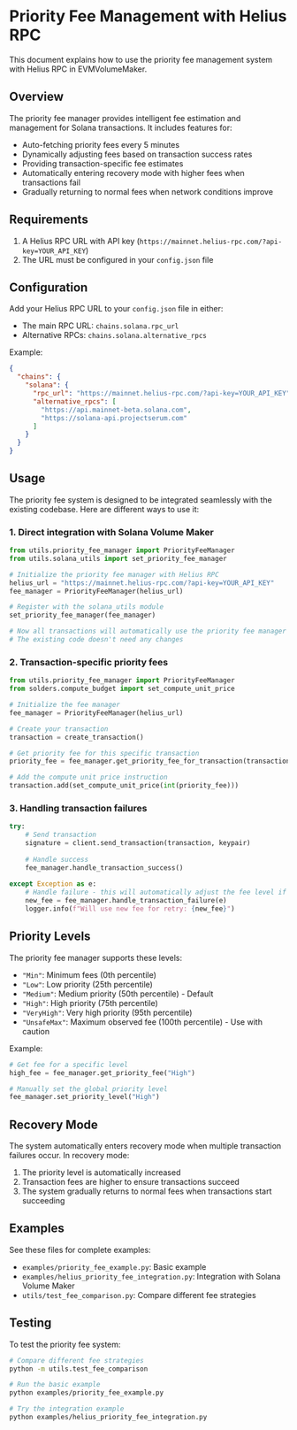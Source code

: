 # Priority Fee Management with Helius RPC

This document explains how to use the priority fee management system with Helius RPC in EVMVolumeMaker.

## Overview

The priority fee manager provides intelligent fee estimation and management for Solana transactions. It includes features for:

- Auto-fetching priority fees every 5 minutes
- Dynamically adjusting fees based on transaction success rates
- Providing transaction-specific fee estimates
- Automatically entering recovery mode with higher fees when transactions fail
- Gradually returning to normal fees when network conditions improve

## Requirements

1. A Helius RPC URL with API key (`https://mainnet.helius-rpc.com/?api-key=YOUR_API_KEY`)
2. The URL must be configured in your `config.json` file

## Configuration

Add your Helius RPC URL to your `config.json` file in either:
- The main RPC URL: `chains.solana.rpc_url`
- Alternative RPCs: `chains.solana.alternative_rpcs`

Example:
```json
{
  "chains": {
    "solana": {
      "rpc_url": "https://mainnet.helius-rpc.com/?api-key=YOUR_API_KEY",
      "alternative_rpcs": [
        "https://api.mainnet-beta.solana.com",
        "https://solana-api.projectserum.com"
      ]
    }
  }
}
```

## Usage

The priority fee system is designed to be integrated seamlessly with the existing codebase. Here are different ways to use it:

### 1. Direct integration with Solana Volume Maker

```python
from utils.priority_fee_manager import PriorityFeeManager
from utils.solana_utils import set_priority_fee_manager

# Initialize the priority fee manager with Helius RPC
helius_url = "https://mainnet.helius-rpc.com/?api-key=YOUR_API_KEY"
fee_manager = PriorityFeeManager(helius_url)

# Register with the solana_utils module
set_priority_fee_manager(fee_manager)

# Now all transactions will automatically use the priority fee manager
# The existing code doesn't need any changes
```

### 2. Transaction-specific priority fees

```python
from utils.priority_fee_manager import PriorityFeeManager
from solders.compute_budget import set_compute_unit_price

# Initialize the fee manager
fee_manager = PriorityFeeManager(helius_url)

# Create your transaction
transaction = create_transaction()

# Get priority fee for this specific transaction
priority_fee = fee_manager.get_priority_fee_for_transaction(transaction, "Medium")

# Add the compute unit price instruction
transaction.add(set_compute_unit_price(int(priority_fee)))
```

### 3. Handling transaction failures

```python
try:
    # Send transaction
    signature = client.send_transaction(transaction, keypair)
    
    # Handle success
    fee_manager.handle_transaction_success()
    
except Exception as e:
    # Handle failure - this will automatically adjust the fee level if needed
    new_fee = fee_manager.handle_transaction_failure(e)
    logger.info(f"Will use new fee for retry: {new_fee}")
```

## Priority Levels

The priority fee manager supports these levels:
- `"Min"`: Minimum fees (0th percentile)
- `"Low"`: Low priority (25th percentile)
- `"Medium"`: Medium priority (50th percentile) - Default
- `"High"`: High priority (75th percentile)
- `"VeryHigh"`: Very high priority (95th percentile)
- `"UnsafeMax"`: Maximum observed fee (100th percentile) - Use with caution

Example:
```python
# Get fee for a specific level
high_fee = fee_manager.get_priority_fee("High")

# Manually set the global priority level
fee_manager.set_priority_level("High")
```

## Recovery Mode

The system automatically enters recovery mode when multiple transaction failures occur. In recovery mode:
1. The priority level is automatically increased
2. Transaction fees are higher to ensure transactions succeed
3. The system gradually returns to normal fees when transactions start succeeding

## Examples

See these files for complete examples:
- `examples/priority_fee_example.py`: Basic example
- `examples/helius_priority_fee_integration.py`: Integration with Solana Volume Maker
- `utils/test_fee_comparison.py`: Compare different fee strategies

## Testing

To test the priority fee system:

```bash
# Compare different fee strategies
python -m utils.test_fee_comparison

# Run the basic example
python examples/priority_fee_example.py

# Try the integration example
python examples/helius_priority_fee_integration.py
``` 
